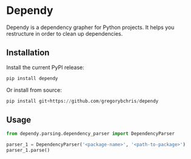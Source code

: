 # Dependy

Dependy is a dependency grapher for Python projects. It helps you restructure in order to clean up dependencies.

## Installation

Install the current PyPI release:

```python
pip install dependy
```

Or install from source:

```python
pip install git+https://github.com/gregorybchris/dependy
```

## Usage

```python
from dependy.parsing.dependency_parser import DependencyParser

parser_1 = DependencyParser('<package-name>', '<path-to-package>')
parser_1.parse()
```